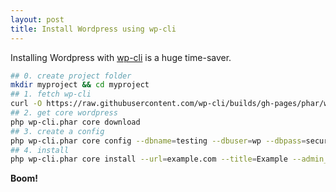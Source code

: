 ```yaml
---
layout: post
title: Install Wordpress using wp-cli
---
```


Installing Wordpress with [wp-cli](http://wp-cli.org/) is a huge time-saver.


```bash
## 0. create project folder
mkdir myproject && cd myproject
## 1. fetch wp-cli
curl -O https://raw.githubusercontent.com/wp-cli/builds/gh-pages/phar/wp-cli.phar
## 2. get core wordpress
php wp-cli.phar core download
## 3. create a config
php wp-cli.phar core config --dbname=testing --dbuser=wp --dbpass=securepswd
## 4. install
php wp-cli.phar core install --url=example.com --title=Example --admin_user=supervisor --admin_password=strongpassword --admin_email=info@example.com
```

**Boom!**
